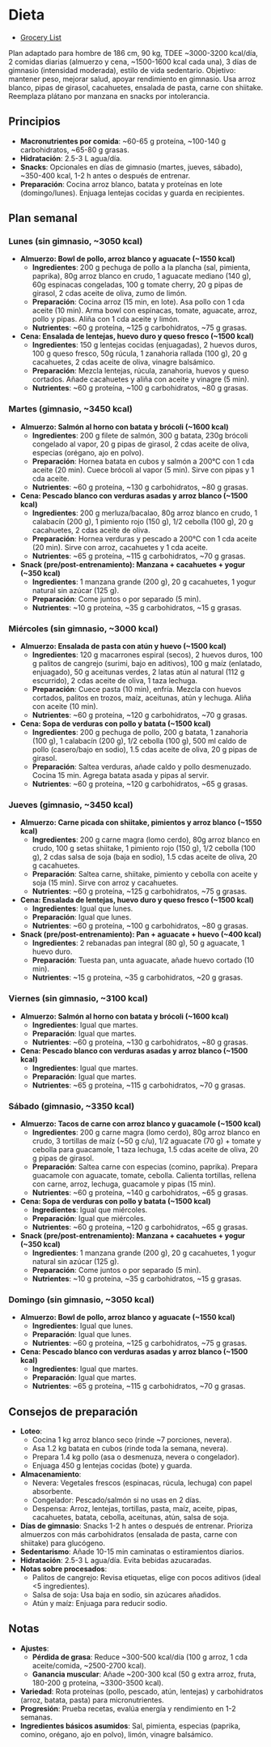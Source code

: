 # Dieta

- [Grocery List](./grocery_list.md)

Plan adaptado para hombre de 186 cm, 90 kg, TDEE ~3000-3200 kcal/día, 2 comidas diarias (almuerzo y cena, ~1500-1600 kcal cada una), 3 días de gimnasio (intensidad moderada), estilo de vida sedentario. Objetivo: mantener peso, mejorar salud, apoyar rendimiento en gimnasio. Usa arroz blanco, pipas de girasol, cacahuetes, ensalada de pasta, carne con shiitake. Reemplaza plátano por manzana en snacks por intolerancia.

## Principios
- **Macronutrientes por comida**: ~60-65 g proteína, ~100-140 g carbohidratos, ~65-80 g grasas.
- **Hidratación**: 2.5-3 L agua/día.
- **Snacks**: Opcionales en días de gimnasio (martes, jueves, sábado), ~350-400 kcal, 1-2 h antes o después de entrenar.
- **Preparación**: Cocina arroz blanco, batata y proteínas en lote (domingo/lunes). Enjuaga lentejas cocidas y guarda en recipientes.

## Plan semanal

### Lunes (sin gimnasio, ~3050 kcal)
- **Almuerzo: Bowl de pollo, arroz blanco y aguacate (~1550 kcal)**
  - **Ingredientes**: 200 g pechuga de pollo a la plancha (sal, pimienta, paprika), 80g arroz blanco en crudo, 1 aguacate mediano (140 g), 60g espinacas congeladas, 100 g tomate cherry, 20 g pipas de girasol, 2 cdas aceite de oliva, zumo de limón.
  - **Preparación**: Cocina arroz (15 min, en lote). Asa pollo con 1 cda aceite (10 min). Arma bowl con espinacas, tomate, aguacate, arroz, pollo y pipas. Aliña con 1 cda aceite y limón.
  - **Nutrientes**: ~60 g proteína, ~125 g carbohidratos, ~75 g grasas.
- **Cena: Ensalada de lentejas, huevo duro y queso fresco (~1500 kcal)**
  - **Ingredientes**: 150 g lentejas cocidas (enjuagadas), 2 huevos duros, 100 g queso fresco, 50g rúcula, 1 zanahoria rallada (100 g), 20 g cacahuetes, 2 cdas aceite de oliva, vinagre balsámico.
  - **Preparación**: Mezcla lentejas, rúcula, zanahoria, huevos y queso cortados. Añade cacahuetes y aliña con aceite y vinagre (5 min).
  - **Nutrientes**: ~60 g proteína, ~100 g carbohidratos, ~80 g grasas.

### Martes (gimnasio, ~3450 kcal)
- **Almuerzo: Salmón al horno con batata y brócoli (~1600 kcal)**
  - **Ingredientes**: 200 g filete de salmón, 300 g batata, 230g brócoli congelado al vapor, 20 g pipas de girasol, 2 cdas aceite de oliva, especias (orégano, ajo en polvo).
  - **Preparación**: Hornea batata en cubos y salmón a 200°C con 1 cda aceite (20 min). Cuece brócoli al vapor (5 min). Sirve con pipas y 1 cda aceite.
  - **Nutrientes**: ~60 g proteína, ~130 g carbohidratos, ~80 g grasas.
- **Cena: Pescado blanco con verduras asadas y arroz blanco (~1500 kcal)**
  - **Ingredientes**: 200 g merluza/bacalao, 80g arroz blanco en crudo, 1 calabacín (200 g), 1 pimiento rojo (150 g), 1/2 cebolla (100 g), 20 g cacahuetes, 2 cdas aceite de oliva.
  - **Preparación**: Hornea verduras y pescado a 200°C con 1 cda aceite (20 min). Sirve con arroz, cacahuetes y 1 cda aceite.
  - **Nutrientes**: ~65 g proteína, ~115 g carbohidratos, ~70 g grasas.
- **Snack (pre/post-entrenamiento): Manzana + cacahuetes + yogur (~350 kcal)**
  - **Ingredientes**: 1 manzana grande (200 g), 20 g cacahuetes, 1 yogur natural sin azúcar (125 g).
  - **Preparación**: Come juntos o por separado (5 min).
  - **Nutrientes**: ~10 g proteína, ~35 g carbohidratos, ~15 g grasas.

### Miércoles (sin gimnasio, ~3000 kcal)
- **Almuerzo: Ensalada de pasta con atún y huevo (~1500 kcal)**
  - **Ingredientes**: 120 g macarrones espiral (secos), 2 huevos duros, 100 g palitos de cangrejo (surimi, bajo en aditivos), 100 g maíz (enlatado, enjuagado), 50 g aceitunas verdes, 2 latas atún al natural (112 g escurrido), 2 cdas aceite de oliva, 1 taza lechuga.
  - **Preparación**: Cuece pasta (10 min), enfría. Mezcla con huevos cortados, palitos en trozos, maíz, aceitunas, atún y lechuga. Aliña con aceite (10 min).
  - **Nutrientes**: ~60 g proteína, ~120 g carbohidratos, ~70 g grasas.
- **Cena: Sopa de verduras con pollo y batata (~1500 kcal)**
  - **Ingredientes**: 200 g pechuga de pollo, 200 g batata, 1 zanahoria (100 g), 1 calabacín (200 g), 1/2 cebolla (100 g), 500 ml caldo de pollo (casero/bajo en sodio), 1.5 cdas aceite de oliva, 20 g pipas de girasol.
  - **Preparación**: Saltea verduras, añade caldo y pollo desmenuzado. Cocina 15 min. Agrega batata asada y pipas al servir.
  - **Nutrientes**: ~60 g proteína, ~120 g carbohidratos, ~65 g grasas.

### Jueves (gimnasio, ~3450 kcal)
- **Almuerzo: Carne picada con shiitake, pimientos y arroz blanco (~1550 kcal)**
  - **Ingredientes**: 200 g carne magra (lomo cerdo), 80g arroz blanco en crudo, 100 g setas shiitake, 1 pimiento rojo (150 g), 1/2 cebolla (100 g), 2 cdas salsa de soja (baja en sodio), 1.5 cdas aceite de oliva, 20 g cacahuetes.
  - **Preparación**: Saltea carne, shiitake, pimiento y cebolla con aceite y soja (15 min). Sirve con arroz y cacahuetes.
  - **Nutrientes**: ~60 g proteína, ~125 g carbohidratos, ~75 g grasas.
- **Cena: Ensalada de lentejas, huevo duro y queso fresco (~1500 kcal)**
  - **Ingredientes**: Igual que lunes.
  - **Preparación**: Igual que lunes.
  - **Nutrientes**: ~60 g proteína, ~100 g carbohidratos, ~80 g grasas.
- **Snack (pre/post-entrenamiento): Pan + aguacate + huevo (~400 kcal)**
  - **Ingredientes**: 2 rebanadas pan integral (80 g), 50 g aguacate, 1 huevo duro.
  - **Preparación**: Tuesta pan, unta aguacate, añade huevo cortado (10 min).
  - **Nutrientes**: ~15 g proteína, ~35 g carbohidratos, ~20 g grasas.

### Viernes (sin gimnasio, ~3100 kcal)
- **Almuerzo: Salmón al horno con batata y brócoli (~1600 kcal)**
  - **Ingredientes**: Igual que martes.
  - **Preparación**: Igual que martes.
  - **Nutrientes**: ~60 g proteína, ~130 g carbohidratos, ~80 g grasas.
- **Cena: Pescado blanco con verduras asadas y arroz blanco (~1500 kcal)**
  - **Ingredientes**: Igual que martes.
  - **Preparación**: Igual que martes.
  - **Nutrientes**: ~65 g proteína, ~115 g carbohidratos, ~70 g grasas.

### Sábado (gimnasio, ~3350 kcal)
- **Almuerzo: Tacos de carne con arroz blanco y guacamole (~1500 kcal)**
  - **Ingredientes**: 200 g carne magra (lomo cerdo), 80g arroz blanco en crudo, 3 tortillas de maíz (~50 g c/u), 1/2 aguacate (70 g) + tomate y cebolla para guacamole, 1 taza lechuga, 1.5 cdas aceite de oliva, 20 g pipas de girasol.
  - **Preparación**: Saltea carne con especias (comino, paprika). Prepara guacamole con aguacate, tomate, cebolla. Calienta tortillas, rellena con carne, arroz, lechuga, guacamole y pipas (15 min).
  - **Nutrientes**: ~60 g proteína, ~140 g carbohidratos, ~65 g grasas.
- **Cena: Sopa de verduras con pollo y batata (~1500 kcal)**
  - **Ingredientes**: Igual que miércoles.
  - **Preparación**: Igual que miércoles.
  - **Nutrientes**: ~60 g proteína, ~120 g carbohidratos, ~65 g grasas.
- **Snack (pre/post-entrenamiento): Manzana + cacahuetes + yogur (~350 kcal)**
  - **Ingredientes**: 1 manzana grande (200 g), 20 g cacahuetes, 1 yogur natural sin azúcar (125 g).
  - **Preparación**: Come juntos o por separado (5 min).
  - **Nutrientes**: ~10 g proteína, ~35 g carbohidratos, ~15 g grasas.

### Domingo (sin gimnasio, ~3050 kcal)
- **Almuerzo: Bowl de pollo, arroz blanco y aguacate (~1550 kcal)**
  - **Ingredientes**: Igual que lunes.
  - **Preparación**: Igual que lunes.
  - **Nutrientes**: ~60 g proteína, ~125 g carbohidratos, ~75 g grasas.
- **Cena: Pescado blanco con verduras asadas y arroz blanco (~1500 kcal)**
  - **Ingredientes**: Igual que martes.
  - **Preparación**: Igual que martes.
  - **Nutrientes**: ~65 g proteína, ~115 g carbohidratos, ~70 g grasas.

## Consejos de preparación
- **Loteo**: 
  - Cocina 1 kg arroz blanco seco (rinde ~7 porciones, nevera).
  - Asa 1.2 kg batata en cubos (rinde toda la semana, nevera).
  - Prepara 1.4 kg pollo (asa o desmenuza, nevera o congelador).
  - Enjuaga 450 g lentejas cocidas (bote) y guarda.
- **Almacenamiento**: 
  - Nevera: Vegetales frescos (espinacas, rúcula, lechuga) con papel absorbente.
  - Congelador: Pescado/salmón si no usas en 2 días.
  - Despensa: Arroz, lentejas, tortillas, pasta, maíz, aceite, pipas, cacahuetes, batata, cebolla, aceitunas, atún, salsa de soja.
- **Días de gimnasio**: Snacks 1-2 h antes o después de entrenar. Prioriza almuerzos con más carbohidratos (ensalada de pasta, carne con shiitake) para glucógeno.
- **Sedentarismo**: Añade 10-15 min caminatas o estiramientos diarios.
- **Hidratación**: 2.5-3 L agua/día. Evita bebidas azucaradas.
- **Notas sobre procesados**:
  - Palitos de cangrejo: Revisa etiquetas, elige con pocos aditivos (ideal <5 ingredientes).
  - Salsa de soja: Usa baja en sodio, sin azúcares añadidos.
  - Atún y maíz: Enjuaga para reducir sodio.

## Notas
- **Ajustes**:
  - **Pérdida de grasa**: Reduce ~300-500 kcal/día (100 g arroz, 1 cda aceite/comida, ~2500-2700 kcal).
  - **Ganancia muscular**: Añade ~200-300 kcal (50 g extra arroz, fruta, 180-200 g proteína, ~3300-3500 kcal).
- **Variedad**: Rota proteínas (pollo, pescado, atún, lentejas) y carbohidratos (arroz, batata, pasta) para micronutrientes.
- **Progresión**: Prueba recetas, evalúa energía y rendimiento en 1-2 semanas.
- **Ingredientes básicos asumidos**: Sal, pimienta, especias (paprika, comino, orégano, ajo en polvo), limón, vinagre balsámico.

